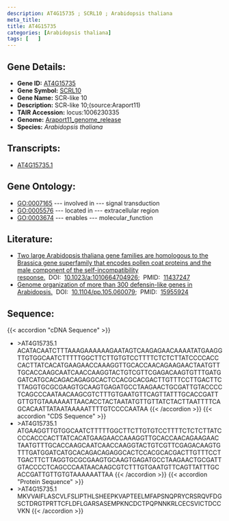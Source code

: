 ```yaml
---
description: AT4G15735 ; SCRL10 ; Arabidopsis thaliana
meta_title:
title: AT4G15735
categories: [Arabidopsis thaliana]
tags: [   ]
---
```


## Gene Details:
- **Gene ID:** [AT4G15735](https://www.arabidopsis.org/locus?name=AT4G15735)
- **Gene Symbol:** <u>SCRL10</u>
- **Gene Name:** SCR-like 10
- **Description:**   SCR-like 10;(source:Araport11)
- **TAIR Accession:** locus:1006230335
- **Genome:** [Araport11_genome_release](https://www.arabidopsis.org/download/list?dir=Genes%2FAraport11_genome_release)
- **Species:** *Arabidopsis thaliana*

## Transcripts:
   -  [AT4G15735.1](https://www.arabidopsis.org/gene?name=AT4G15735.1)
## Gene Ontology:
   - [GO:0007165](https://amigo.geneontology.org/amigo/term/GO:0007165)&nbsp;---&nbsp;involved in&nbsp;---&nbsp;signal transduction
   - [GO:0005576](https://amigo.geneontology.org/amigo/term/GO:0005576)&nbsp;---&nbsp;located in&nbsp;---&nbsp;extracellular region
   - [GO:0003674](https://amigo.geneontology.org/amigo/term/GO:0003674)&nbsp;---&nbsp;enables&nbsp;---&nbsp;molecular_function
## Literature:
   - [Two large Arabidopsis thaliana gene families are homologous to the Brassica gene  superfamily that encodes pollen coat proteins and the male component of the  self-incompatibility response.](https://www.doi.org/10.1023/a:1010664704926)&nbsp;&nbsp;DOI:&nbsp;&nbsp;[10.1023/a:1010664704926](https://www.doi.org/10.1023/a:1010664704926);&nbsp;&nbsp;PMID:&nbsp;&nbsp;[11437247](https://pubmed.ncbi.nlm.nih.gov/11437247/)
   - [Genome organization of more than 300 defensin-like genes in Arabidopsis.](https://www.doi.org/10.1104/pp.105.060079)&nbsp;&nbsp;DOI:&nbsp;&nbsp;[10.1104/pp.105.060079](https://www.doi.org/10.1104/pp.105.060079);&nbsp;&nbsp;PMID:&nbsp;&nbsp;[15955924](https://pubmed.ncbi.nlm.nih.gov/15955924/)
## Sequence:
{{< accordion "cDNA Sequence" >}}
- \>AT4G15735.1
ACATACAATCTTTAAAGAAAAAAGAATAGTCAAGAGAACAAAATATGAAGGTTGTGGCAATCTTTTTGGCTTCTTGTGTCCTTTTCTCTCTTATCCCCACCCACTTATCACATGAAGAACCAAAGGTTGCACCAACAGAAGAACTAATGTTTGCACCAAGCAATCAACCAAGGTACTGTCGTTCGAGACAAGTGTTTGATGGATCATGCACAGACAGAGGCACTCCACGCACGACTTGTTTCCTTGACTTCTTAGGTGCGCGAAGTGCAAGTGAGATGCCTAAGAACTGCGATTGTACCCCTCAGCCCAATAACAAGCGTCTTTGTGAATGTTCAGTTATTTGCACCGATTGTTGTGTAAAAAATTAACACCTACTAATATGTTGTTATCTACTTAATTTTCAGCACAATTATAATAAAAATTTTGTCCCCAATAA
{{< /accordion >}}
{{< accordion "CDS Sequence" >}}
- \>AT4G15735.1
ATGAAGGTTGTGGCAATCTTTTTGGCTTCTTGTGTCCTTTTCTCTCTTATCCCCACCCACTTATCACATGAAGAACCAAAGGTTGCACCAACAGAAGAACTAATGTTTGCACCAAGCAATCAACCAAGGTACTGTCGTTCGAGACAAGTGTTTGATGGATCATGCACAGACAGAGGCACTCCACGCACGACTTGTTTCCTTGACTTCTTAGGTGCGCGAAGTGCAAGTGAGATGCCTAAGAACTGCGATTGTACCCCTCAGCCCAATAACAAGCGTCTTTGTGAATGTTCAGTTATTTGCACCGATTGTTGTGTAAAAAATTAA
{{< /accordion >}}
{{< accordion "Protein Sequence" >}}
- \>AT4G15735.1
MKVVAIFLASCVLFSLIPTHLSHEEPKVAPTEELMFAPSNQPRYCRSRQVFDGSCTDRGTPRTTCFLDFLGARSASEMPKNCDCTPQPNNKRLCECSVICTDCCVKN
{{< /accordion >}}
